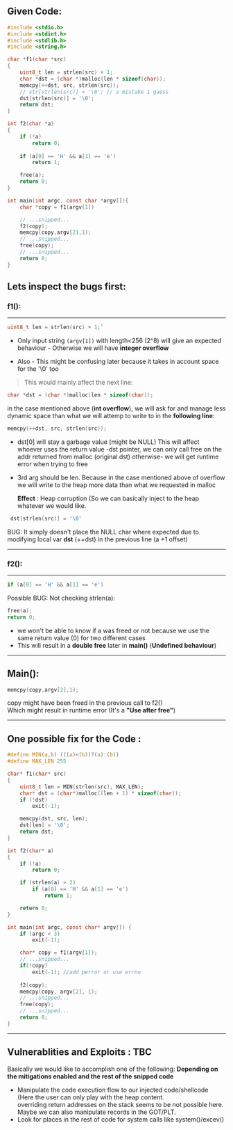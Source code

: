 ## Given Code:
```c
#include <stdio.h>
#include <stdint.h>
#include <stdlib.h>
#include <string.h>

char *f1(char *src)
{
    uint8_t len = strlen(src) + 1;
    char *dst = (char *)malloc(len * sizeof(char));
    memcpy(++dst, src, strlen(src)); 
    // str[strlen(src)] = '\0'; // a mistake i guess
    dst[strlen(src)] = '\0';
    return dst;
}

int f2(char *a)
{
    if (!a)
        return 0;
  
    if (a[0] == 'H' && a[1] == 'e')
        return 1;

    free(a);     
	return 0;
}

int main(int argc, const char *argv[]){
    char *copy = f1(argv[1])

    // ...snipped...
    f2(copy);
    memcpy(copy,argv[2],1);
    // ...snipped...
    free(copy);
    // ...snipped...
    return 0;
}
```

## Lets inspect the bugs first:

### **f1()**:

------------

```c 
uint8_t len = strlen(src) + 1;`
```
- Only input string `(argv[1])` with length<256 (2^8) will give an expected behaviour - Otherwise we will have **integer overflow**

- Also - This might be confusing later because it takes in account space for the '\0' too

>This would mainly affect the next line:

```c 
char *dst = (char *)malloc(len * sizeof(char));
```

in the case mentioned above (**int overflow**), we will ask for and manage less dynamic space than what we will attemp to write to in the **following line**:

```c 
memcpy(++dst, src, strlen(src));
```
- dst[0] will stay a garbage value (might be NULL)
This will affect whoever uses the return value -dst pointer,
we can only call free on the addr returned from malloc (original dst)
otherwise- we will get runtime error when trying to free

- 3rd arg should be len. 
  Because in the case mentioned above of overflow we will write  to the heap more data than what we requested in malloc 
  
  **Effect** : Heap corruption (So we can basically inject to the heap whatever we would like.

```c
 dst[strlen(src)] = '\0'
```
BUG: It simply doesn't place the NULL char where expected due to 
modifying local var **dst** (++dst) in the previous line (a +1 offset)

------------

### **f2()**:

------------
```c
if (a[0] == 'H' && a[1] == 'e')
```
Possible BUG: Not checking strlen(a):

 ```c 
 free(a);
 return 0;
 ```

 - we won't be able to know if a was freed or not because we use the same return value (0) for two different cases 
- This will result in a **double free** later in **main()** (**Undefined behaviour**)
------------
## Main():
```c
memcpy(copy,argv[2],1);
```
copy might have been freed in the previous call to f2()  
Which might result in runtime error (It's a  **"Use after free"**)

------------

## One possible fix for the Code :
```c
#define MIN(a,b) (((a)<(b))?(a):(b))
#define MAX_LEN 255

char* f1(char* src)
{
    uint8_t len = MIN(strlen(src), MAX_LEN);
    char* dst = (char*)malloc((len + 1) * sizeof(char));
    if (!dst)
        exit(-1);

    memcpy(dst, src, len); 
    dst[len] = '\0'; 
    return dst;
}

int f2(char* a)
{
    if (!a)
        return 0;

    if (strlen(a) > 2)
        if (a[0] == 'H' && a[1] == 'e')
            return 1;

    return 0; 
}

int main(int argc, const char* argv[]) {
    if (argc < 3)
        exit(-1);

    char* copy = f1(argv[1]);
    // ...snipped...
    if(!copy)
    	exit(-1); //add perror or use errno
	
    f2(copy);
    memcpy(copy, argv[2], 1); 
    // ...snipped...
    free(copy); 
    // ...snipped...
    return 0;
}
```
------
## Vulnerablities and Exploits : TBC
Basically we would like to accomplish one of the following:
**Depending on the mitigations enabled and the rest of the snipped code**
- Manipulate the code execution flow to our injected code/shellcode  
(Here the user can only play with the heap content.  
overriding return addresses on the stack seems to be not possible here. 
Maybe we can also manipulate records in the GOT/PLT.
- Look for places in the rest of code for system calls like system()/excev()
